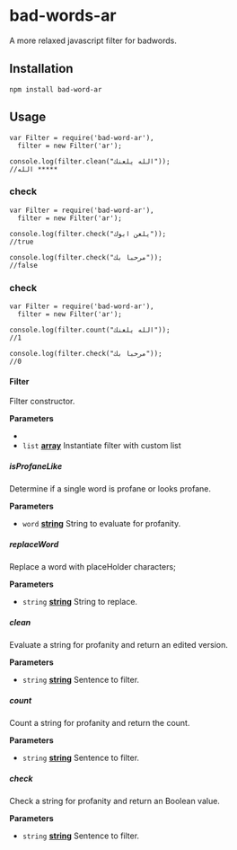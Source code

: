 # bad-words-ar

A more relaxed javascript filter for badwords. 

## Installation

    npm install bad-word-ar

## Usage

    var Filter = require('bad-word-ar'),
      filter = new Filter('ar');

    console.log(filter.clean("الله يلعنك")); 
    //الله *****

### check 
    
    var Filter = require('bad-word-ar'),
      filter = new Filter('ar');

    console.log(filter.check("يلعن ابوك")); 
    //true

    console.log(filter.check("مرحبا بك")); 
    //false

### check 
    
    var Filter = require('bad-word-ar'),
      filter = new Filter('ar');

    console.log(filter.count("الله يلعنك")); 
    //1

    console.log(filter.check("مرحبا بك")); 
    //0


#### Filter

Filter constructor.

**Parameters**

- 
-    `list` **[array](https://developer.mozilla.org/en-US/docs/Web/JavaScript/Reference/Global_Objects/Array)** Instantiate filter with custom list
    

##### isProfaneLike

Determine if a single word is profane or looks profane.

**Parameters**

-   `word` **[string](https://developer.mozilla.org/en-US/docs/Web/JavaScript/Reference/Global_Objects/String)** String to evaluate for profanity.

##### replaceWord

Replace a word with placeHolder characters;

**Parameters**

-   `string` **[string](https://developer.mozilla.org/en-US/docs/Web/JavaScript/Reference/Global_Objects/String)** String to replace.

##### clean

Evaluate a string for profanity and return an edited version.

**Parameters**

-   `string` **[string](https://developer.mozilla.org/en-US/docs/Web/JavaScript/Reference/Global_Objects/String)** Sentence to filter.

##### count

Count a string for profanity and return the count.

**Parameters**

-   `string` **[string](https://developer.mozilla.org/en-US/docs/Web/JavaScript/Reference/Global_Objects/String)** Sentence to filter.

##### check

Check a string for profanity and return an Boolean value.

**Parameters**

-   `string` **[string](https://developer.mozilla.org/en-US/docs/Web/JavaScript/Reference/Global_Objects/String)** Sentence to filter.



